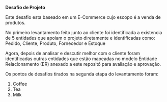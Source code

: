 <P><b>Desafio de Projeto</b></P>

<p>Este desafio esta baseado em um E-Commerce cujo escopo é a venda de produtos. </p>
<p>No primeiro levantamento feito junto ao cliente foi identificada a existencia de 5 entidades que apoiam o projeto diretamente e
identificadas como: Pedido, Cliente, Produto, Fornecedor e Estoque</p>
<p>Agora, depois de analisar e descutir melhor com o cliente foram identificadas outras entidades que estão mapeadas no modelo Entidade Relacionamento (ER) anexado a este repositó para avaliação e aprovação.</p>
<p>Os pontos de desafios tirados na segunda etapa do levantamento foram:</p>

<ol>
  <li>Coffee</li>
  <li>Tea</li>
  <li>Milk</li>
</ol>
